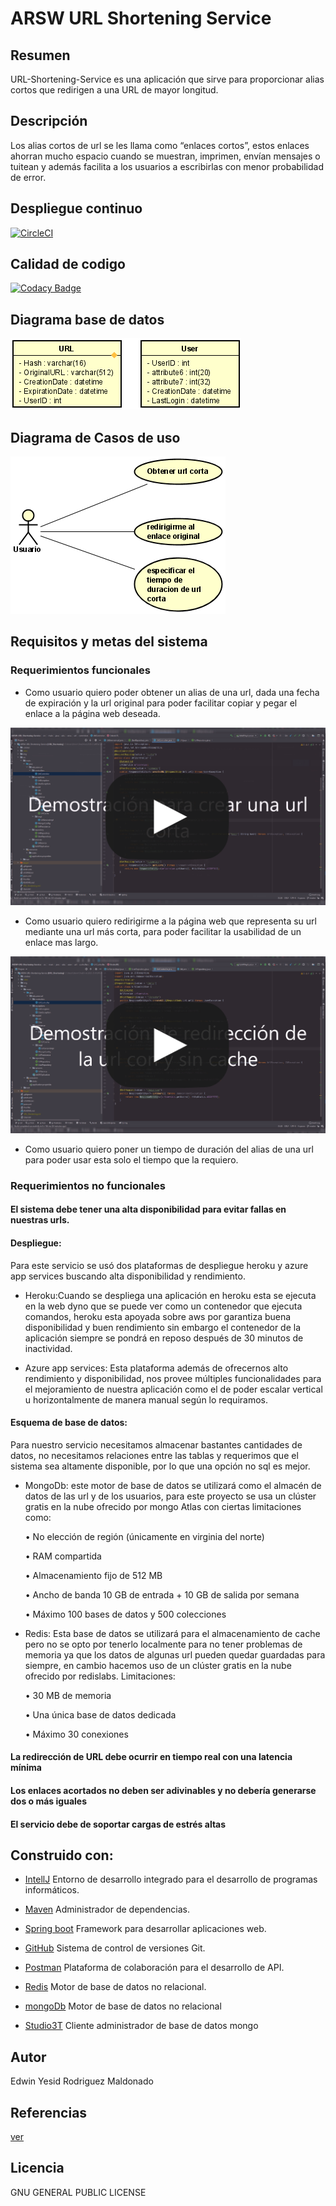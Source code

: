 # ARSW URL Shortening Service

## Resumen

URL-Shortening-Service es una aplicación que sirve para proporcionar alias cortos que redirigen a una URL de mayor longitud.

## Descripción

Los alias cortos de url se les llama como “enlaces cortos”, estos enlaces ahorran mucho espacio cuando se muestran, imprimen, envían mensajes o tuitean y además facilita a los usuarios a escribirlas con menor probabilidad de error.

## Despliegue continuo

[![CircleCI](https://circleci.com/gh/Edyesid/ARSW-URL-Shortening-Service.svg?style=svg)](https://circleci.com/gh/Edyesid/ARSW-URL-Shortening-Service)

## Calidad de codigo

[![Codacy Badge](https://app.codacy.com/project/badge/Grade/d1ae876d80cd4275b5884a53546f334f)](https://www.codacy.com/gh/Edyesid/ARSW-URL-Shortening-Service/dashboard?utm_source=github.com&amp;utm_medium=referral&amp;utm_content=Edyesid/ARSW-URL-Shortening-Service&amp;utm_campaign=Badge_Grade)

## Diagrama base de datos

![bd](img/bd.png)

## Diagrama de Casos de uso

![cu](img/cu.png)

## Requisitos y metas del sistema

### Requerimientos funcionales

 * Como usuario quiero poder obtener un alias de una url, dada una fecha de expiración y la url original para poder facilitar copiar y pegar el enlace a la página web deseada.
 
 [![ScreenShot](img/videos/crear.png)](https://youtu.be/LcMS_zIWgjE)
 
 * Como usuario quiero redirigirme a la página web que representa su url mediante una url más corta, para poder facilitar la usabilidad de un enlace mas largo.
 
 [![ScreenShot](img/videos/2.png)](https://youtu.be/PsIqI-Bxf6Q)
 
 * Como usuario quiero poner un tiempo de duración del alias de una url para poder usar esta solo el tiempo que la requiero.
 
### Requerimientos no funcionales

#### El sistema debe tener una alta disponibilidad para evitar fallas en nuestras urls.

#### Despliegue:
Para este servicio se usó dos plataformas de despliegue heroku y azure app services buscando alta disponibilidad y rendimiento.

  * Heroku:Cuando se despliega una aplicación en heroku esta se ejecuta en la web dyno que se puede ver como un contenedor que ejecuta comandos, heroku esta apoyada sobre aws por garantiza buena disponibilidad y buen rendimiento sin embargo el contenedor de la aplicación siempre se pondrá en reposo después de 30 minutos de inactividad.

  * Azure app services: Esta plataforma además de ofrecernos alto rendimiento y disponibilidad, nos provee múltiples funcionalidades para el mejoramiento de nuestra aplicación como el de poder escalar vertical u horizontalmente de manera manual según lo requiramos.

#### Esquema de base de datos:
Para nuestro servicio necesitamos almacenar bastantes cantidades de datos, no necesitamos relaciones entre las tablas y requerimos que el sistema sea altamente disponible, por lo que una opción no sql es mejor. 

* MongoDb: este motor de base de datos se utilizará como el almacén de datos de las url y de los usuarios, para este proyecto se usa un clúster gratis en la nube ofrecido por mongo Atlas con ciertas limitaciones como:

  •	No elección de región (únicamente en virginia del norte)

  •	RAM compartida

  •	Almacenamiento fijo de 512 MB

  •	Ancho de banda 10 GB de entrada + 10 GB de salida por semana

  •	Máximo 100 bases de datos y 500 colecciones

* Redis: Esta base de datos se utilizará para el almacenamiento de cache pero no se opto por tenerlo localmente para no tener problemas de memoria ya que los datos de algunas url pueden quedar guardadas para siempre, en cambio hacemos uso de un clúster gratis en la nube ofrecido por redislabs.
Limitaciones:

  •	30 MB de memoria

  •	Una única base de datos dedicada

  •	Máximo 30 conexiones

#### La redirección de URL debe ocurrir en tiempo real con una latencia mínima
#### Los enlaces acortados no deben ser adivinables y no debería generarse dos o más iguales
#### El servicio debe de soportar cargas de estrés altas 
 
## Construido con:

  * [IntellJ](https://www.jetbrains.com/es-es/idea/) Entorno de desarrollo integrado para el desarrollo de programas informáticos.

  * [Maven](https://maven.apache.org/) Administrador de dependencias.

  * [Spring boot](https://spring.io/projects/spring-boot) Framework para desarrollar aplicaciones web.

  * [GitHub](https://github.com/) Sistema de control de versiones Git.

  * [Postman](https://www.postman.com/) Plataforma de colaboración para el desarrollo de API.
  
  * [Redis](https://redislabs.com/) Motor de base de datos no relacional.
  
  * [mongoDb]() Motor de base de datos no relacional
  
  * [Studio3T](https://studio3t.com/) Cliente administrador de base de datos mongo

## Autor

Edwin Yesid Rodriguez Maldonado

## Referencias

[ver](https://www.educative.io/courses/grokking-the-system-design-interview/m2ygV4E81AR)

## Licencia 

GNU GENERAL PUBLIC LICENSE
